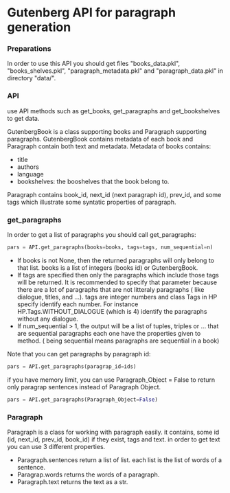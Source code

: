 # Gutenberg API for paragraph generation

### Preparations

In order to use this API you should get files "books_data.pkl", "books_shelves.pkl", "paragraph_metadata.pkl" and "paragraph_data.pkl" in directory "data/".


### API

use API methods such as get_books, get_paragraphs and get_bookshelves to get data. 

GutenbergBook is a class supporting books and Paragraph supporting paragraphs. GutenbergBook contains metadata of each book and Paragraph contain both text and metadata. Metadata of books contains:
* title
* authors
* language 
* bookshelves: the booshelves that the book belong to.

Paragraph contains book_id, next_id \(next paragraph id\), prev_id, and some tags which illustrate some syntatic properties of paragraph.


### get_paragraphs

In order to get a list of paragraphs you should call get_paragraphs:
```python
pars = API.get_paragraphs(books=books, tags=tags, num_sequential=n)
```

* If books is not None, then the returned paragraphs will only belong to that list. books is a list of integers \(books id\) or GutenbergBook.
* If tags are specified then only the paragraphs which include those tags will be returned. It is recommended to specify that parameter because there are a lot of paragraphs that are not litteraly paragraphs
\( like dialogue, titles, and ...\). tags are integer numbers and class Tags in HP specify identify each number. For instance HP.Tags.WITHOUT_DIALOGUE (which is 4) identify the paragraphs without any dialogue.
* If num_sequential > 1, the output will be a list of tuples, triples or ... that are sequential paragraphs each one have the properties given to method. \( being sequential means paragraphs are sequential in a book\) 

Note that you can get paragraphs by paragraph id:

```python
pars = API.get_paragraphs(paragrap_id=ids)
```

if you have memory limit, you can use Paragraph_Object = False to return only paragrap sentences instead of Paragraph Object.

```python
pars = API.get_paragraphs(Paragraph_Object=False)
```

### Paragraph
Paragraph is a class for working with paragraph easily. it contains, some id (id, next_id, prev_id, book_id) if they exist, tags and text. in order to get text you can use 3 different properties.
* Paragraph.sentences return a list of list. each list is the list of words of a sentence.
* Paragrap.words returns the words of a paragraph.
* Paragraph.text returns the text as a str.


